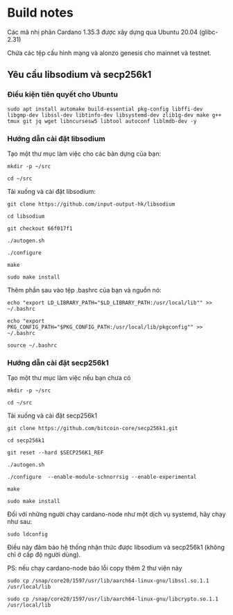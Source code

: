  Build notes
==================

Các mã nhị phân Cardano 1.35.3 được xây dựng qua Ubuntu 20.04 (glibc-2.31)

Chứa các tệp cấu hình mạng và alonzo genesis cho mainnet và testnet.


## Yêu cầu libsodium và secp256k1


### Điều kiện tiên quyết cho Ubuntu

```
sudo apt install automake build-essential pkg-config libffi-dev libgmp-dev libssl-dev libtinfo-dev libsystemd-dev zlib1g-dev make g++ tmux git jq wget libncursesw5 libtool autoconf liblmdb-dev -y
```
### Hướng dẫn cài đặt libsodium

Tạo một thư mục làm việc cho các bản dựng của bạn:

```
mkdir -p ~/src

cd ~/src

```

Tải xuống và cài đặt libsodium:

```
git clone https://github.com/input-output-hk/libsodium

cd libsodium

git checkout 66f017f1

./autogen.sh

./configure

make

sudo make install

```

Thêm phần sau vào tệp .bashrc của bạn và nguồn nó:

```
echo "export LD_LIBRARY_PATH="$LD_LIBRARY_PATH:/usr/local/lib"" >> ~/.bashrc

echo "export PKG_CONFIG_PATH="$PKG_CONFIG_PATH:/usr/local/lib/pkgconfig"" >> ~/.bashrc

source ~/.bashrc

```

### Hướng dẫn cài đặt secp256k1

Tạo một thư mục làm việc nếu bạn chưa có

```
mkdir -p ~/src

cd ~/src

```

Tải xuống và cài đặt secp256k1

```
git clone https://github.com/bitcoin-core/secp256k1.git

cd secp256k1

git reset --hard $SECP256K1_REF

./autogen.sh

./configure  --enable-module-schnorrsig --enable-experimental

make

sudo make install

```

Đối với những người chạy cardano-node như một dịch vụ systemd, hãy chạy như sau:


```
sudo ldconfig

```

Điều này đảm bảo hệ thống nhận thức được libsodium và secp256k1 (không chỉ ở cấp độ người dùng).

PS: nếu chạy cardano-node báo lỗi copy thêm 2 thư viện này

```
sudo cp /snap/core20/1597/usr/lib/aarch64-linux-gnu/libssl.so.1.1 /usr/local/lib

sudo cp /snap/core20/1597/usr/lib/aarch64-linux-gnu/libcrypto.so.1.1 /usr/local/lib
```
